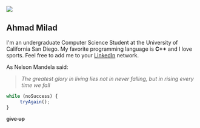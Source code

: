
![](https://media-exp1.licdn.com/dms/image/C5603AQHZnO24rjREJw/profile-displayphoto-shrink_200_200/0/1606623656127?e=1615420800&v=beta&t=hrQsI6y0MLcoSrvXwbHwIDHzoRhpYexfCp-csQDC964)

## Ahmad Milad
I'm an undergraduate Computer Science Student at the University of California San Diego. My favorite programming language is **C++** and I love sports. 
Feel free to add me to your [LinkedIn](https://www.linkedin.com/in/ahmad-milad-b51939183/) network.

As Nelson Mandela said:
 >*The greatest glory in living lies not in never falling, but in rising every time we fall*

 ```javascript
 while (noSuccess) {
      tryAgain();
 }
 ```
  ~~give up~~
